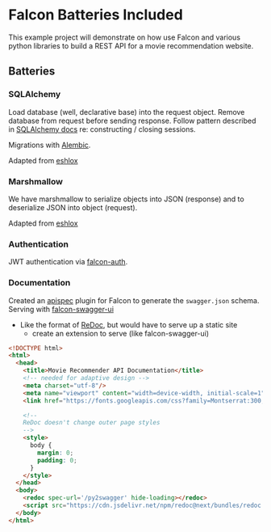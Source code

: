 # Falcon Batteries Included

This example project will demonstrate on how use Falcon and various python libraries to build a REST API for a movie recommendation website.

## Batteries

### SQLAlchemy

Load database (well, declarative base) into the request object. Remove database from request before sending response. Follow pattern described in [SQLAlchemy docs](http://docs.sqlalchemy.org/en/latest/orm/session_basics.html#when-do-i-construct-a-session-when-do-i-commit-it-and-when-do-i-close-it) re: constructing / closing sessions.

Migrations with [Alembic](http://alembic.zzzcomputing.com/en/latest/).

Adapted from [eshlox](https://eshlox.net/2017/07/28/integrate-sqlalchemy-with-falcon-framework/)

### Marshmallow

We have marshmallow to serialize objects into JSON (response) and to deserialize JSON into object (request).

Adapted from [eshlox](https://eshlox.net/2017/07/28/integrate-sqlalchemy-with-falcon-framework/)

### Authentication

JWT authentication via [falcon-auth](https://github.com/loanzen/falcon-auth).

### Documentation

Created an [apispec](https://github.com/marshmallow-code/apispec) plugin for Falcon to generate the `swagger.json` schema. Serving with [falcon-swagger-ui](https://github.com/rdidyk/falcon-swagger-ui)

* Like the format of [ReDoc](https://github.com/Rebilly/ReDoc), but would have to serve up a static site
  * create an extension to serve (like falcon-swagger-ui)

```html
<!DOCTYPE html>
<html>
  <head>
    <title>Movie Recommender API Documentation</title>
    <!-- needed for adaptive design -->
    <meta charset="utf-8"/>
    <meta name="viewport" content="width=device-width, initial-scale=1">
    <link href="https://fonts.googleapis.com/css?family=Montserrat:300,400,700|Roboto:300,400,700" rel="stylesheet">

    <!--
    ReDoc doesn't change outer page styles
    -->
    <style>
      body {
        margin: 0;
        padding: 0;
      }
    </style>
  </head>
  <body>
    <redoc spec-url='/py2swagger' hide-loading></redoc>
    <script src="https://cdn.jsdelivr.net/npm/redoc@next/bundles/redoc.standalone.js"> </script>
  </body>
</html>
```
